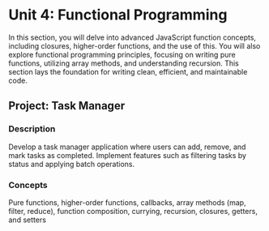 # Unit 4: Functional Programming

In this section, you will delve into advanced JavaScript function concepts, including closures, higher-order functions, and the use of this. You will also explore functional programming principles, focusing on writing pure functions, utilizing array methods, and understanding recursion. This section lays the foundation for writing clean, efficient, and maintainable code.

## Project: Task Manager

### Description
Develop a task manager application where users can add, remove, and mark tasks as completed. Implement features such as filtering tasks by status and applying batch operations.
### Concepts
Pure functions, higher-order functions, callbacks, array methods (map, filter, reduce), function composition, currying, recursion, closures, getters, and setters 
